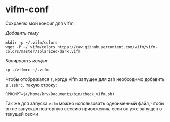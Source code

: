 # vifm-conf

Сохраняю мой конфиг для vifm

_Добавить тему_
```shell
mkdir -p ~/.vifm/colors
wget -P ~/.vifm/colors https://raw.githubusercontent.com/vifm/vifm-colors/master/solarized-dark.vifm
```

_Копировать конфиг_
```shell
cp ./vifmrc ~/.vifm
```

Чтобы отображался `!`, когда vifm запущен для zsh необходимо добавить в `.zshrc.` такую строку:
```
RPROMPT=$(/home/krv/Documents/bin/check_vifm.sh)
```

Так же для запуска `vifm` можно использовать одноименный файл, чтобы он не запускал повторную сессию приолжения, если он уже запущен в текущей сесии
